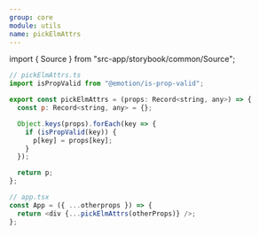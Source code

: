 ```yaml
---
group: core
module: utils
name: pickElmAttrs
---
```


import { Source } from "src-app/storybook/common/Source";

```js {18}
// pickElmAttrs.ts
import isPropValid from "@emotion/is-prop-valid";

export const pickElmAttrs = (props: Record<string, any>) => {
  const p: Record<string, any> = {};

  Object.keys(props).forEach(key => {
    if (isPropValid(key)) {
      p[key] = props[key];
    }
  });

  return p;
};

// app.tsx
const App = ({ ...otherprops }) => {
  return <div {...pickElmAttrs(otherProps)} />;
};
```

<Source path="utils/index.ts" />
